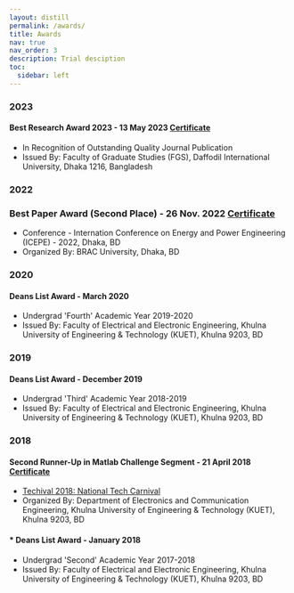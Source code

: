 ```yaml
---
layout: distill
permalink: /awards/
title: Awards
nav: true
nav_order: 3
description: Trial desciption
toc:
  sidebar: left
---
```


### 2023
#### Best Research Award 2023 - 13 May 2023 [Certificate](https://drive.google.com/file/d/1JiaF-y-gp3C3HmAB3it-Q-cYdZKZO73N/view)
* In Recognition of Outstanding Quality Journal Publication
* Issued By: Faculty of Graduate Studies (FGS), Daffodil International University, Dhaka 1216, Bangladesh

### 2022
### Best Paper Award (Second Place) - 26 Nov. 2022 [Certificate](https://drive.google.com/file/d/1peqDqsFiX77mkgjVRowOEXgYcW_rP7ph/view)
* Conference - Internation Conference on Energy and Power Engineering (ICEPE) - 2022, Dhaka, BD
* Organized By: BRAC University, Dhaka, BD

### 2020
#### Deans List Award - March 2020
* Undergrad 'Fourth' Academic Year 2019-2020
* Issued By: Faculty of Electrical and Electronic Engineering, Khulna University of Engineering & Technology (KUET), Khulna 9203, BD

### 2019
#### Deans List Award - December 2019
* Undergrad 'Third' Academic Year 2018-2019
* Issued By: Faculty of Electrical and Electronic Engineering, Khulna University of Engineering & Technology (KUET), Khulna 9203, BD

### 2018  
#### Second Runner-Up in Matlab Challenge Segment - 21 April 2018 [Certificate](https://drive.google.com/file/d/1FHZFDa9AAYZMMEVC8kcxL6iC5NqsGSRU/view)
* [Techival 2018: National Tech Carnival](https://www.kuet.ac.bd/Technival2018/)
* Organized By: Department of Electronics and Communication Engineering, Khulna University of Engineering & Technology (KUET), Khulna 9203, BD 

#### * Deans List Award - January 2018
* Undergrad 'Second' Academic Year 2017-2018
* Issued By: Faculty of Electrical and Electronic Engineering, Khulna University of Engineering & Technology (KUET), Khulna 9203, BD 
